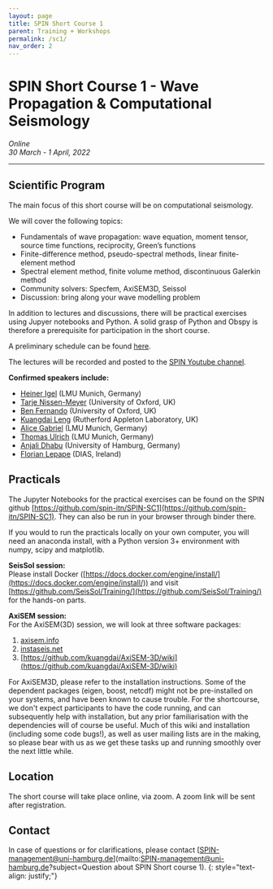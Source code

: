 ```yaml
---
layout: page
title: SPIN Short Course 1
parent: Training + Workshops
permalink: /sc1/
nav_order: 2
---
```




# SPIN Short Course 1  - Wave Propagation & Computational Seismology
_Online_   
_30 March - 1 April, 2022_  

---


## Scientific Program

The main focus of this short course will be on computational seismology. 

We will cover the following topics: 

- Fundamentals of wave propagation: wave equation, moment tensor, source time functions, reciprocity, Green’s functions
- Finite-difference method, pseudo-spectral methods, linear finite-element method
- Spectral element method, finite volume method, discontinuous Galerkin method
- Community solvers: Specfem, AxiSEM3D, Seissol
- Discussion: bring along your wave modelling problem

In addition to lectures and discussions, there will be practical exercises using Jupyer notebooks and Python. A solid grasp of Python and Obspy is therefore a prerequisite for participation in the short course. 

A preliminary schedule can be found [here](https://docs.google.com/document/d/1AKUDYZ9qPLaF7V_br0qdGbrn-JYmIrpjBh1FlNUulX0/edit?usp=sharing).

The lectures will be recorded and posted to the [SPIN Youtube channel](https://www.youtube.com/channel/UCcsvKNYDSbeGuOVRhHZobIA). 

__Confirmed speakers include:__  

- [Heiner Igel](https://www.geophysik.uni-muenchen.de/Members/igel/?searchterm=heiner%20igel) (LMU Munich, Germany)
- [Tarje Nissen-Meyer](https://www.earth.ox.ac.uk/people/tarje-nissen-meyer/) (University of Oxford, UK)
- [Ben Fernando](https://www.physics.ox.ac.uk/our-people/fernandob) (University of Oxford, UK)
- [Kuangdai Leng](https://www.scd.stfc.ac.uk/Pages/Dr-Kuangdai-Leng.aspx) (Rutherford Appleton Laboratory, UK)
- [Alice Gabriel](https://www.geophysik.uni-muenchen.de/Members/gabriel) (LMU Munich, Germany)
- [Thomas Ulrich](https://scholar.google.com/citations?user=u2xDnosAAAAJ&hl=de&oi=sra) (LMU Munich, Germany)
- [Anjali Dhabu](https://scholar.google.com/citations?user=JlXHkJoAAAAJ) (University of Hamburg, Germany)
- [Florian Lepape](https://www.dias.ie/cosmicphysics/geophysics/geo-dr-florian-le-pape/) (DIAS, Ireland)


## Practicals 

The Jupyter Notebooks for the practical exercises can be found on the SPIN github [https://github.com/spin-itn/SPIN-SC1](https://github.com/spin-itn/SPIN-SC1). They can also be run in your browser through binder there. 

If you would to run the practicals locally on your own computer, you will need an anaconda install, with a Python version 3+ environment with numpy, scipy and matplotlib.

__SeisSol session:__   
Please install Docker ([https://docs.docker.com/engine/install/](https://docs.docker.com/engine/install/)) and visit 
[https://github.com/SeisSol/Training/](https://github.com/SeisSol/Training/) for the hands-on parts.

__AxiSEM session:__   
For the AxiSEM(3D) session, we will look at three software packages:

1. [axisem.info](http://seis.earth.ox.ac.uk/axisem/)
2. [instaseis.net](https://instaseis.net/)
3. [https://github.com/kuangdai/AxiSEM-3D/wiki](https://github.com/kuangdai/AxiSEM-3D/wiki)

For AxiSEM3D, please refer to the installation instructions. Some of the dependent packages (eigen, boost, netcdf) might not be pre-installed on your systems, and have been known to cause trouble. For the shortcourse, we don't expect participants to have the code running, and can subsequently help with installation, but any prior familiarisation with the dependencies will of course be useful. Much of this wiki and installation (including some code bugs!), as well as user mailing lists are in the making, so please bear with us as we get these tasks up and running smoothly over the next little while.

## Location 

The short course will take place online, via zoom. A zoom link will be sent after registration. 



## Contact

In case of questions or for clarifications, please contact [SPIN-management@uni-hamburg.de](mailto:SPIN-management@uni-hamburg.de?subject=Question about SPIN Short course 1).
{: style="text-align: justify;"}




